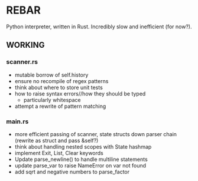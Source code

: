 # REBAR

Python interpreter, written in Rust. Incredibly slow and inefficient (for now?).

## WORKING

### scanner.rs

* mutable borrow of self.history
* ensure no recompile of regex patterns
* think about where to store unit tests
* how to raise syntax errors//how they should be typed
   * particularly whitespace
* attempt a rewrite of pattern matching

### main.rs

* more efficient passing of scanner, state structs down parser chain (rewrite as struct and pass &self?)
* think about handling nested scopes with State hashmap
* implement Exit, List, Clear keywords
* Update parse_newline() to handle multiline statements
* update parse_var to raise NameError on var not found
* add sqrt and negative numbers to parse_factor
